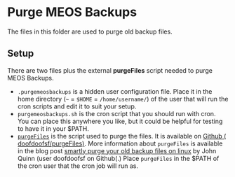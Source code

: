 # Purge MEOS Backups

The files in this folder are used to purge old backup files.

## Setup

There are two files plus the external **purgeFiles** script needed to purge MEOS Backups.

* `.purgemeosbackups` is a hidden user configuration file. Place it in the home directory (`~` = `$HOME` = `/home/username/`) of the user that will run the cron scripts and edit it to suit your setup.
* `purgemeosbackups.sh` is the cron script that you should run with cron. You can place this anywhere you like, but it could be helpful for testing to have it in your $PATH.
* [`purgeFiles`](https://github.com/doofdoofsf/purgeFiles) is the script used to purge the files. It is available on [Github ( doofdoofsf/purgeFiles)](https://github.com/doofdoofsf/purgeFiles). More information about   `purgeFiles` is available in the blog post [smartly purge your old backup files on linux](http://www.johnandcailin.com/blog/john/smartly-purge-your-old-backup-files-linux) by John Quinn (user doofdoofsf on Github(.) Place `purgeFiles` in the $PATH of the cron user that the cron job will run as.
